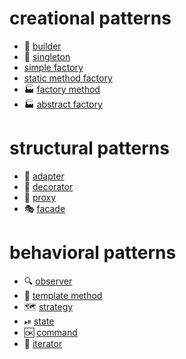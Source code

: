 # creational patterns

- 🔨 [builder](creational/builder.md)
- 🥇 [singleton](creational/singleton.md)
- [simple factory](creational/factory-simple.md)
- [static method factory](creational/factory-static-method.md)
- 🏭 [factory method](creational/factory-method.md)
- 🏭 [abstract factory](creational/factory-abstract.md)

# structural patterns

- 🔌 [adapter](structural/adapter.md)
- 🎁 [decorator](structural/decorator.md)
- 📱 [proxy](structural/proxy.md)
- 🎭 [facade](structural/facade.md)

# behavioral patterns

- 🔍 [observer](behavioral/observer.md)
- 🔁 [template method](behavioral/template-method.md)
- 🗺 [strategy](behavioral/strategy.md)
- ⏯ [state](behavioral/state.md)
- 🆗 [command](behavioral/command.md)
- 🚴 [iterator](behavioral/iterator.md)
